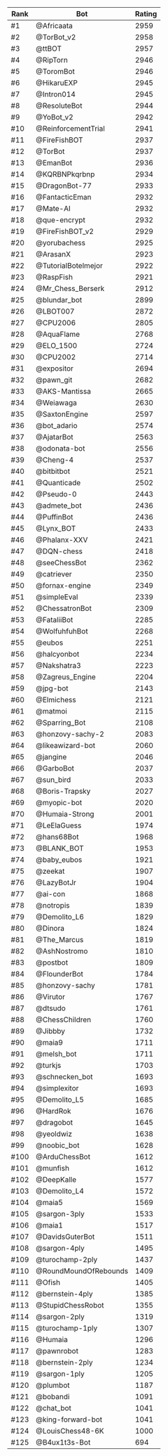 Rank|Bot|Rating
---|---|---
#1|@Africaata|2959
#2|@TorBot_v2|2958
#3|@ttBOT|2957
#4|@RipTorn|2946
#5|@ToromBot|2946
#6|@HikaruEXP|2945
#7|@Intron014|2945
#8|@ResoluteBot|2944
#9|@YoBot_v2|2942
#10|@ReinforcementTrial|2941
#11|@FireFishBOT|2937
#12|@TorBot|2937
#13|@EmanBot|2936
#14|@KQRBNPkqrbnp|2934
#15|@DragonBot-77|2933
#16|@FantacticEman|2932
#17|@Mate-AI|2932
#18|@que-encrypt|2932
#19|@FireFishBOT_v2|2929
#20|@yorubachess|2925
#21|@ArasanX|2923
#22|@TutorialBotelmejor|2922
#23|@RaspFish|2921
#24|@Mr_Chess_Berserk|2912
#25|@blundar_bot|2899
#26|@LBOT007|2872
#27|@CPU2006|2805
#28|@AquaFlame|2768
#29|@ELO_1500|2724
#30|@CPU2002|2714
#31|@expositor|2694
#32|@pawn_git|2682
#33|@AKS-Mantissa|2665
#34|@Weiawaga|2630
#35|@SaxtonEngine|2597
#36|@bot_adario|2574
#37|@AjatarBot|2563
#38|@odonata-bot|2556
#39|@Cheng-4|2537
#40|@bitbitbot|2521
#41|@Quanticade|2502
#42|@Pseudo-0|2443
#43|@admete_bot|2436
#44|@PuffinBot|2436
#45|@Lynx_BOT|2433
#46|@Phalanx-XXV|2421
#47|@DQN-chess|2418
#48|@seeChessBot|2362
#49|@catriever|2350
#50|@fornax-engine|2349
#51|@simpleEval|2339
#52|@ChessatronBot|2309
#53|@FataliiBot|2285
#54|@WolfuhfuhBot|2268
#55|@eubos|2251
#56|@halcyonbot|2234
#57|@Nakshatra3|2223
#58|@Zagreus_Engine|2204
#59|@jpg-bot|2143
#60|@Elmichess|2121
#61|@matmoi|2115
#62|@Sparring_Bot|2108
#63|@honzovy-sachy-2|2083
#64|@likeawizard-bot|2060
#65|@jangine|2046
#66|@GarboBot|2037
#67|@sun_bird|2033
#68|@Boris-Trapsky|2027
#69|@myopic-bot|2020
#70|@Humaia-Strong|2001
#71|@LeElaGuess|1974
#72|@hans68Bot|1968
#73|@BLANK_BOT|1953
#74|@baby_eubos|1921
#75|@zeekat|1907
#76|@LazyBotJr|1904
#77|@ai-con|1868
#78|@notropis|1839
#79|@Demolito_L6|1829
#80|@Dinora|1824
#81|@The_Marcus|1819
#82|@AshNostromo|1810
#83|@postbot|1809
#84|@FlounderBot|1784
#85|@honzovy-sachy|1781
#86|@Virutor|1767
#87|@dtsudo|1761
#88|@ChessChildren|1760
#89|@Jibbby|1732
#90|@maia9|1711
#91|@melsh_bot|1711
#92|@turkjs|1703
#93|@schnecken_bot|1693
#94|@simplexitor|1693
#95|@Demolito_L5|1685
#96|@HardRok|1676
#97|@dragobot|1645
#98|@yeoldwiz|1638
#99|@noobic_bot|1628
#100|@ArduChessBot|1612
#101|@munfish|1612
#102|@DeepKalle|1577
#103|@Demolito_L4|1572
#104|@maia5|1569
#105|@sargon-3ply|1533
#106|@maia1|1517
#107|@DavidsGuterBot|1511
#108|@sargon-4ply|1495
#109|@turochamp-2ply|1437
#110|@RoundMoundOfRebounds|1409
#111|@Ofish|1405
#112|@bernstein-4ply|1385
#113|@StupidChessRobot|1355
#114|@sargon-2ply|1319
#115|@turochamp-1ply|1307
#116|@Humaia|1296
#117|@pawnrobot|1283
#118|@bernstein-2ply|1234
#119|@sargon-1ply|1205
#120|@plumbot|1187
#121|@bobandi|1091
#122|@chat_bot|1041
#123|@king-forward-bot|1041
#124|@LouisChess48-6K|1000
#125|@B4ux1t3s-Bot|694
